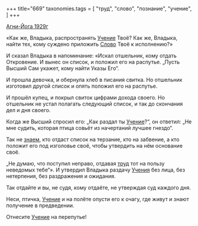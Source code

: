 +++
title="669"
taxonomies.tags = [
 "труд",
 "слово",
 "познание",
 "учение",
]
+++

[Агни-Йога 1929г](/agni/1929)

«Как же, Владыка, распространять [Учение](/tags/[учение](/tags/учение)) Твоё? Как же, Владыка, найти тех, кому суждено приложить [Слово](/tags/слово) Твоё к исполнению?»   

И сказал Владыка в напоминание: «Искал отшельник, кому отдать Откровение. И вынес он список, и положил его на распутье. „Пусть Высший Сам укажет, кому найти Указы Его“.   

И прошла девочка, и обернула хлеб в писания свитка. Но отшельник изготовил другой список и опять положил его на распутье.   

И прошёл купец, и покрыл свиток цифрами дохода своего. Но отшельник не устал полагать следующий список, и так до скончания дел и дня своего.   

Когда же Высший спросил его: „Как раздал ты [Учение](/tags/[учение](/tags/учение))?“, он ответил: „Не мне судить, которая птица совьёт из начертаний лучшее гнездо“.   

Так не [знаем](/tags/познание), кто отдаст список на терзание, кто на забвение, а кто положит его под изголовье своё, чтобы утвердить на нём основание своё.   

„Не думаю, что поступил неправо, отдавая [труд](/tags/труд) тот на пользу неведомых тебе“». И утвердил Владыка раздачу [Учения](/tags/[учение](/tags/учение)) без лица, без нетерпения, без раздражения и ожидания.   

Так отдайте и вы, не судя, кому отдаёте, не утверждая суд каждого дня.   

Неси, птичка, [Учение](/tags/[учение](/tags/учение)) и на полёте опусти его к очагу, где живут и знают получение в предведении.   

Отнесите [Учение](/tags/[учение](/tags/учение)) на перепутье!